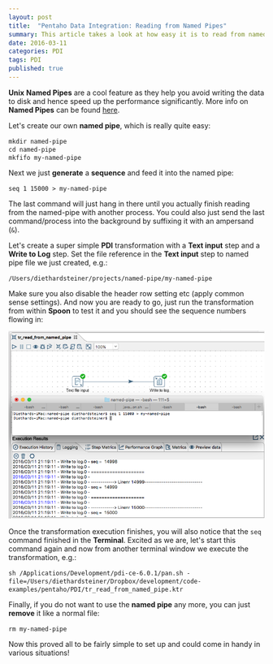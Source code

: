 ```yaml
---
layout: post
title:  "Pentaho Data Integration: Reading from Named Pipes"
summary: This article takes a look at how easy it is to read from named pipes
date: 2016-03-11
categories: PDI
tags: PDI
published: true
---
```


**Unix** **Named Pipes** are a cool feature as they help you avoid writing the data to disk and hence speed up the performance significantly. More info on **Named Pipes** can be found [here](https://en.wikipedia.org/wiki/Named_pipe).

Let's create our own **named pipe**, which is really quite easy:

```
mkdir named-pipe
cd named-pipe
mkfifo my-named-pipe
```

Next we just **generate** a **sequence** and feed it into the named pipe:

```
seq 1 15000 > my-named-pipe 
```

The last command will just hang in there until you actually finish reading from the named-pipe with another process. You could also just send the last command/process into the background by suffixing it with an ampersand (`&`).

Let's create a super simple **PDI** transformation with a **Text input** step and a **Write to Log** step. Set the file reference in the **Text input** step to named pipe file we just created, e.g.: 

```
/Users/diethardsteiner/projects/named-pipe/my-named-pipe
```

Make sure you also disable the header row setting etc (apply common sense settings). And now you are ready to go, just run the transformation from within **Spoon** to test it and you should see the sequence numbers flowing in:

![](/images/pdi-named-pipe-1.png)

Once the transformation execution finishes, you will also notice that the `seq` command finished in the **Terminal**. Excited as we are, let's start this command again and now from another terminal window we execute the transformation, e.g.:

```
sh /Applications/Development/pdi-ce-6.0.1/pan.sh -file=/Users/diethardsteiner/Dropbox/development/code-examples/pentaho/PDI/tr_read_from_named_pipe.ktr
```

Finally, if you do not want to use the **named pipe** any more, you can just **remove** it like a normal file:

```
rm my-named-pipe
```

Now this proved all to be fairly simple to set up and could come in handy in various situations!

